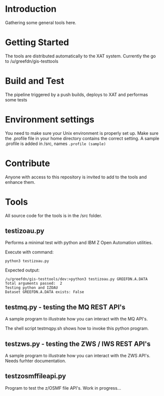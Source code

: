 # Introduction 
Gathering some general tools here.

# Getting Started
The tools are distributed automatically to the XAT system.
Currently the go to
/u/greefdn/gis-testtools

# Build and Test
The pipeline triggered by a push builds, deploys to XAT and performas some tests

# Environment settings
You need to make sure your Unix environment is properly set up.
Make sure the .profile file in your home directory contains the correct setting.
A sample .profile is added in /src, names `.profile (sample)`

# Contribute
Anyone with access to this repository is invited to add to the tools and enhance them. 

# Tools
All source code for the tools is in the /src folder.

## testizoau.py
Performs a minimal test with python and IBM Z Open Automation utilities.

Execute with command:
```
python3 testizoau.py
```
Expected output:
```
/u/greefdn/gis-testtools/dev:>python3 testizoau.py GREEFDN.A.DATA 
Total arguments passed:  2                                        
Testing python and IZOAU                                          
Dataset GREEFDN.A.DATA exists: False                              
```
## testmq.py - testing the MQ REST API's
A sample program to illustrate how you can interact with the MQ API's.

The shell script testmqpy.sh shows how to invoke this python program.

## testzws.py - testing the ZWS / IWS REST API's
A sample program to illustrate how you can interact with the ZWS API's.
Needs furhter documentation.

## testzosmffileapi.py
Program to test the z/OSMF file API's.
Work in progress...


